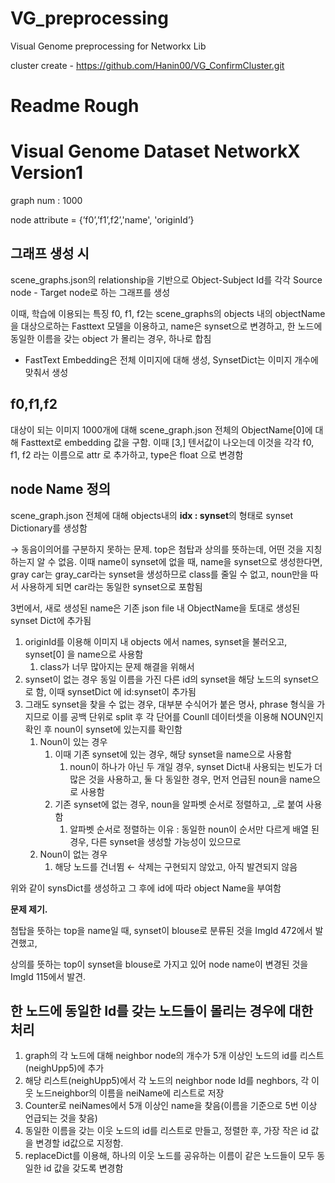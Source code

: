 # VG_preprocessing
Visual Genome preprocessing for Networkx Lib


cluster create - https://github.com/Hanin00/VG_ConfirmCluster.git


# Readme Rough

# Visual Genome Dataset NetworkX Version1

graph num : 1000

node attribute = {’f0’,’f1’,f2’,'name', 'originId’}

## 그래프 생성 시

scene_graphs.json의 relationship을 기반으로 Object-Subject Id를 각각 Source node - Target node로 하는 그래프를 생성

이때, 학습에 이용되는 특징 f0, f1, f2는 scene_graphs의 objects 내의 objectName을 대상으로하는 Fasttext 모델을 이용하고, name은 synset으로 변경하고, 한 노드에 동일한 이름을 갖는 object 가 몰리는 경우, 하나로 합침

- FastText Embedding은 전체 이미지에 대해 생성, SynsetDict는 이미지 개수에 맞춰서 생성

## f0,f1,f2

대상이 되는 이미지 1000개에 대해 scene_graph.json 전체의 ObjectName[0]에 대해 Fasttext로 embedding 값을 구함. 이때 [3,] 텐서값이 나오는데 이것을 각각 f0, f1, f2 라는 이름으로 attr 로 추가하고, type은 float 으로 변경함

## node Name 정의

scene_graph.json 전체에 대해 objects내의 **idx : synset**의 형태로 synset Dictionary를 생성함

→ 동음이의어를 구분하지 못하는 문제. top은 첨탑과 상의를 뜻하는데, 어떤 것을 지칭하는지 알 수 없음. 이때 name이 synset에 없을 때, name을 synset으로 생성한다면, gray car는 gray_car라는 synset을 생성하므로 class를 줄일 수 없고, noun만을 따서 사용하게 되면 car라는 동일한 synset으로 포함됨

3번에서, 새로 생성된 name은 기존  json file 내 ObjectName을 토대로 생성된 synset Dict에 추가됨

1. originId를 이용해 이미지 내 objects 에서 names, synset을 불러오고, synset[0] 을 name으로 사용함 
    1. class가 너무 많아지는 문제 해결을 위해서
2. synset이 없는 경우 동일 이름을 가진 다른 id의 synset을 해당 노드의 synset으로 함, 이때 synsetDict 에 id:synset이 추가됨
3. 그래도 synset을 찾을 수 없는 경우, 대부분 수식어가 붙은 명사, phrase 형식을 가지므로 이를 공백 단위로 split 후 각 단어를 Counll 데이터셋을 이용해 NOUN인지 확인 후 noun이 synset에 있는지를 확인함
    1. Noun이 있는 경우
        1. 이때 기존 synset에 있는 경우, 해당 synset을 name으로 사용함
            1. noun이 하나가 아닌 두 개일 경우, synset Dict내 사용되는 빈도가 더 많은 것을 사용하고, 둘 다 동일한 경우, 먼저 언급된 noun을 name으로 사용함 
        2. 기존 synset에 없는 경우, noun을 알파벳 순서로 정렬하고, _로 붙여 사용함
            1. 알파벳 순서로 정렬하는 이유 : 동일한 noun이 순서만 다르게 배열 된 경우, 다른 synset을 생성할 가능성이 있으므로
    2. Noun이 없는 경우
        1. 해당 노드를 건너뜀 ← 삭제는 구현되지 않았고, 아직 발견되지 않음

위와 같이 synsDict를 생성하고 그 후에 id에 따라 object Name을 부여함

**문제 제기.** 

첨탑을 뜻하는 top을 name일 때, synset이 blouse로 분류된 것을 ImgId 472에서 발견했고, 

상의를 뜻하는 top이 synset을 blouse로 가지고 있어 node name이 변경된 것을 ImgId 115에서 발견.

## 한 노드에 동일한 Id를 갖는 노드들이 몰리는 경우에 대한 처리

1. graph의 각 노드에 대해 neighbor node의 개수가 5개 이상인 노드의 id를 리스트(neighUpp5)에 추가
2. 해당 리스트(neighUpp5)에서 각 노드의 neighbor node Id를 neghbors, 각 이웃 노드neighbor의 이름을 neiName에 리스트로 저장
3. Counter로 neiNames에서 5개 이상인 name을 찾음(이름을 기준으로 5번 이상 언급되는 것을 찾음)
4. 동일한 이름을 갖는 이웃 노드의 id를 리스트로 만들고, 정렬한 후, 가장 작은 id 값을 변경할 id값으로 지정함. 
5. replaceDict를 이용해, 하나의 이웃 노드를 공유하는 이름이 같은 노드들이 모두 동일한 id 값을 갖도록 변경함